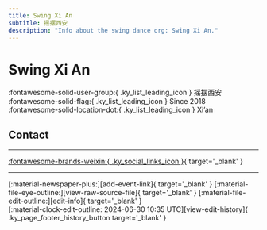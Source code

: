 ```yaml
---
title: Swing Xi An
subtitle: 摇摆西安
description: "Info about the swing dance org: Swing Xi An."
---
```


# Swing Xi An

:fontawesome-solid-user-group:{ .ky_list_leading_icon } 摇摆西安  
:fontawesome-solid-flag:{ .ky_list_leading_icon } Since 2018  
:fontawesome-solid-location-dot:{ .ky_list_leading_icon } Xi’an  


## Contact


---

 [:fontawesome-brands-weixin:{ .ky_social_links_icon }](# "SwingXian"){ target='_blank' }

---

<div class="ky_page_footer" markdown>
<div class="ky_page_footer_trailing" markdown="span">
[:material-newspaper-plus:][add-event-link]{ target='_blank' }
[:material-file-eye-outline:][view-raw-source-file]{ target='_blank' }
[:material-file-edit-outline:][edit-info]{ target='_blank' }
</div>
<div class="ky_page_footer_leading" markdown="span">
[:material-clock-edit-outline: 2024-06-30 10:35 UTC][view-edit-history]{ .ky_page_footer_history_button target='_blank' }
</div>
</div>

[add-event-link]: https://github.com/swingdance/events/issues/new?assignees=&labels=add+event&projects=&template=02-add_entity.yml&title=%5Bcn%5D%20%3CName%3E&region=cn&province=Shaanxi&city=Xian&org_id=swing-xi-an "Add Event"
[view-raw-source-file]: https://github.com/swingdance/orgs/blob/main/cn/swing-xi-an.json "View Raw Source File"
[edit-info]: https://github.com/swingdance/orgs/issues/new?assignees=&labels=update+org&projects=&template=03-update_entity.yml&title=%5Bcn%5D%20Swing%20Xi%20An&region=cn&id=swing-xi-an&name=Swing%20Xi%20An "Edit Info"

[view-edit-history]: https://github.com/swingdance/orgs/commits/main/cn/swing-xi-an.json "View Edit History"
